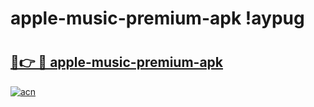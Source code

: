 # apple-music-premium-apk !aypug

# <h2><a href="https://yhev0r.esa.edu.pl?title=apple-music-premium-apk&ref=aypug">🔗👉 🔴 apple-music-premium-apk</a></h2>

[![acn](https://github.com/user-attachments/assets/0f9c940e-d8b0-45ae-aac7-cd30a18b3e1c)](https://yhev0r.esa.edu.pl?title=apple-music-premium-apk&ref=aypug)


